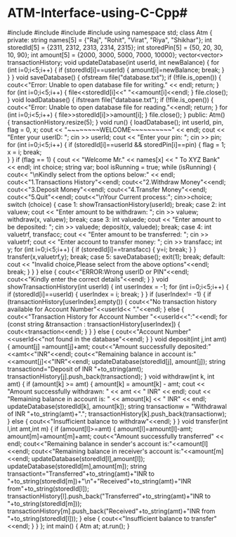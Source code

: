# ATM-Interface-using-C-Cpp#
#include <iostream>
#include <fstream>
#include <string>
#include <vector>
using namespace std;
class Atm
{
private:
    string names[5] = {"Raj", "Rohit", "Virat", "Riya", "Shikhar"};
    int storedId[5] = {2311, 2312, 2313, 2314, 2315};
    int storedPin[5] = {50, 20, 30, 10, 90};
    int amount[5] = {2000, 3000, 5000, 7000, 10000};
    vector<vector<string>> transactionHistory;
    void updateDatabase(int userId, int newBalance)
    {
        for (int i=0;i<5;i++)
        {
            if (storedId[i]==userId)
            {
                amount[i]=newBalance;
                break;
            }
        }
    }
    void saveDatabase()
    {
        ofstream file("database.txt");
        if (!file.is_open())
        {
            cout<<"Error: Unable to open database file for writing." << endl;
            return;
        }
        for (int i=0;i<5;i++)
        {
            file<<storedId[i]<<" "<<amount[i]<<endl;
        }
        file.close();
    }
    void loadDatabase()
    {
        ifstream file("database.txt");
        if (!file.is_open())
        {
            cout<<"Error: Unable to open database file for reading."<<endl;
            return;
        }
        for (int i=0;i<5;i++)
        {
            file>>storedId[i]>>amount[i];
        }
        file.close();
    }
public:
    Atm()
    {
        transactionHistory.resize(5);
    }
    void run()
    {
        loadDatabase();
        int userId, pin, flag = 0, x;
        cout << "~~~~~~~~WELCOME~~~~~~~~~~" << endl;
        cout << "Enter your userID: ";
        cin >> userId;
        cout << "Enter your pin: ";
        cin >> pin;
        for (int i=0;i<5;i++)
        {
            if (storedId[i]==userId && storedPin[i]==pin)
            {
                flag = 1;
                x = i;
                break;  
                }
        }
        if (flag == 1)
        {
            cout << "Welcome Mr." << names[x] << " To XYZ Bank" << endl;
            int choice;
            string var;
            bool isRunning = true;
            while (isRunning)
            {
                cout<< "\nKindly select from the options below:" << endl;
                cout<<"1.Transactions History"<<endl;
                cout<<"2.Withdraw Money"<<endl;
                cout<<"3.Deposit Money"<<endl;
                cout<<"4.Transfer Money"<<endl;
                cout<<"5.Quit"<<endl;
                cout<<"\nYour Current process:";
                cin>>choice;
                switch (choice)
                {
                case 1:
                    showTransactionHistory(userId);
                    break;
                case 2:
                    int valuew;
                    cout << "Enter amount to be withdrawn: ";
                    cin >> valuew;
                    withdraw(x, valuew);
                    break;
                case 3:
                    int valuede;
                    cout << "Enter amount to be deposited: ";
                    cin >> valuede;
                    deposit(x, valuede);
                    break;
                case 4:
                    int valuetrf, transfacc;
                    cout << "Enter amount to be transferred: ";
                    cin >> valuetrf;
                    cout << "Enter account to transfer money: ";
                    cin >> transfacc;
                    int y;
                    for (int i=0;i<5;i++)
                    {
                        if (storedId[i]==transfacc)
                        {
                            y=i;
                            break;
                        }
                    }
                    transfer(x,valuetrf,y);
                    break;
                case 5:
                    saveDatabase();
                    exit(1);
                    break;
                default:
                    cout << "Invalid choice,Please select from the above options"<<endl;
                    break;
                }
            }
        }
        else
        {
            cout<<"ERROR:Wrong userID or PIN"<<endl;
            cout<<"Kindly enter the correct details"<<endl;
        }
    }
    void showTransactionHistory(int userId)
    {
        int userIndex = -1;
        for (int i=0;i<5;i++)
        {
            if (storedId[i]==userId)
            {
                userIndex = i;
                break;
            }
        }
        if (userIndex!= -1)
        {
            if (transactionHistory[userIndex].empty())
            {
                cout<<"No transaction history available for Account Number"<<userId<< "."<<endl;
            }
            else
            {
                cout<<"Transaction History for Account Number "<<userId<<":"<<endl;
                for (const string &transaction : transactionHistory[userIndex])
                {
                    cout<<transaction<<endl;
                }
            }
        }
        else
        {
            cout<<"Account Number"<<userId<<"not found in the database"<<endl;
        }
    }
    void deposit(int j,int amt)
    {
        amount[j] =amount[j]+amt;
        cout<<"Amount successfully deposited:"<<amt<<"INR"<<endl;
        cout<<"Remaining balance in account is:"<<amount[j]<<"INR"<<endl;
        updateDatabase(storedId[j], amount[j]);
        string transactiond="Deposit of INR "+to_string(amt);
        transactionHistory[j].push_back(transactiond);
    }
    void withdraw(int k, int amt)
    {
        if (amount[k] >= amt)
        {
            amount[k] = amount[k] - amt;
            cout << "Amount successfully withdrawn: " << amt << " INR" << endl;
            cout << "Remaining balance in account is: " << amount[k] << " INR" << endl;
            updateDatabase(storedId[k], amount[k]);
            string transactionw = "Withdrawal of INR "+to_string(amt)+".";
            transactionHistory[k].push_back(transactionw);
        }
        else
        {
            cout<<"Insufficient balance to withdraw"<<endl;
        }
    }
    void transfer(int l,int amt,int m)
    {
        if (amount[l]>=amt)
        {
            amount[l]=amount[l]-amt;
            amount[m]=amount[m]+amt;
            cout<<"Amount successfully transferred" << endl;
            cout<<"Remaining balance in sender's account is:"<<amount[l]<<endl;
            cout<<"Remaining balance in receiver's account is:"<<amount[m]<<endl;
            updateDatabase(storedId[l],amount[l]);
            updateDatabase(storedId[m],amount[m]);
            string transactiont="Transferred"+to_string(amt)+"INR to "+to_string(storedId[m])+"\n"+"Received"+to_string(amt)+"INR from"+to_string(storedId[l]);
            transactionHistory[l].push_back("Transferred"+to_string(amt)+"INR to "+to_string(storedId[m]));
            transactionHistory[m].push_back("Received"+to_string(amt)+"INR from "+to_string(storedId[l]));
        }
        else
        {
          cout<<"Insufficient balance to transfer"<<endl;
        }
    }
};
int main()
{
    Atm at;
    at.run();
}
